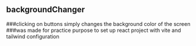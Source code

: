 ## backgroundChanger
###clicking on buttons simply changes the background color of the screen
###was made for practice purpose to set up react project with vite and tailwind configuration
